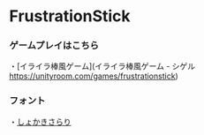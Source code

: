 # FrustrationStick

### ゲームプレイはこちら
・[イライラ棒風ゲーム](イライラ棒風ゲーム - シゲル https://unityroom.com/games/frustrationstick)

### フォント
・[しょかきさらり](https://booth.pm/en/items/2199202?registration=1)
